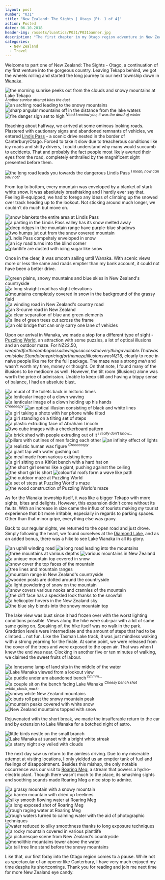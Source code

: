 ```yaml
---
layout: post
number: "031"
title: "New Zealand: The Sights | Otago [Pt. 1 of 4]"
action: Posted
datec: 06.10.2018
header-img: /assets/luantics/P031/P031banner.jpg
description: "The first chapter in my Otago region adventure in New Zealand. I made my way from Tekapo to Wanaka and discover the great sights New Zealand has to offer."
categories:
  - New Zealand
  - Travel
---
```


Welcome to part one of New Zealand: The Sights - Otago, a continuation of my first venture into the gorgeous country. Leaving Tekapo behind, we got the wheels rolling and started the long journey to our next township down in <a href="https://www.google.com/maps/place/Wanaka,+New+Zealand/@-44.7163711,169.075331,13z/data=!3m1!4b1!4m5!3m4!1s0xa9d5461db9ec2d6f:0x500ef868479c1e0!8m2!3d-44.7031813!4d169.1320981">Wanaka</a>. 

<div class="imageset">
	<img src="{{ baseurl }}/assets/luantics/P031/P031NZ01.jpg" alt="the morning sunrise peeks out from the clouds and snowy mountains at Lake Tekapo"/>
	<em><sup>Another sunrise attempt bites the dust</sup></em>
	<img src="{{ baseurl }}/assets/luantics/P031/P031NZ02.jpg" alt="an arching road leading to the snowy mountains"/>
	<img src="{{ baseurl }}/assets/luantics/P031/P031NZ04.jpg" alt="sharp angular mountains off in the distance from the lake waters"/>
	<img src="{{ baseurl }}/assets/luantics/P031/P031NZ05.jpg" alt="fire danger sign set to high"/>
	<em><sup>Need I remind you, it was the dead of winter</sup></em>
</div>

Reaching about halfway, we arrived at some ominous looking roads. Plastered with cautionary signs and abandoned remnants of vehicles, we entered <a href="https://www.google.com/maps/place/Lindis+Pass/@-44.5887408,169.6774151,15.28z/data=!4m5!3m4!1s0xa82aa1796ce94f3b:0x7b4a57d337c99253!8m2!3d-44.6!4d169.6666667">Lindis Pass</a> - a scenic drive nested in the border of Canterbury/Otago. Forced to take it slow due to treacherous conditions like icy roads and shitty drivers, I could understand why many would succumb to accidents. That and probably the fact people most likely averted their eyes from the road, completely enthralled by the magnificent sight presented before them.

<div class="imageset">
	<img src="{{ baseurl }}/assets/luantics/P031/P031NZ06.jpg" alt="the long road leads you towards the dangerous Lindis Pass"/>
	<em><sup>I mean, how can you not?</sup></em>
</div>

From top to bottom, every mountain was enveloped by a blanket of stark white snow. It was absolutely breathtaking and I hardly ever say that. Feeling ill-equipped, we had to forego any ideas of climbing up the snowed over track heading up to the lookout. Not sticking around much longer, we couldn't do much but move on.

<div class="imageset">
	<img src="{{ baseurl }}/assets/luantics/P031/P031NZ07.jpg" alt="snow blankets the entire area at Lindis Pass"/>
	<img src="{{ baseurl }}/assets/luantics/P031/P031NZ08.jpg" alt="a parting in the Lindis Pass valley has its snow melted away"/>
	<img src="{{ baseurl }}/assets/luantics/P031/P031NZ09.jpg" alt="deep ridges in the mountain range have purple-blue shadows"/>
	<img src="{{ baseurl }}/assets/luantics/P031/P031NZ10.jpg" alt="two humps jut out from the snow covered mountain"/>
	<img src="{{ baseurl }}/assets/luantics/P031/P031NZ11.jpg" alt="Lindis Pass compeltely enveloped in snow"/>
	<img src="{{ baseurl }}/assets/luantics/P031/P031NZ12.jpg" alt="an icy road turns into the blind corner"/>
	<img src="{{ baseurl }}/assets/luantics/P031/P031NZ13.jpg" alt="plantlife are dusted with icing sugar like snow"/>
</div>

Once in the clear, it was smooth sailing until Wanaka. With scenic views more or less the same and roads emptier than my bank account, it could not have been a better drive.

<div class="imageset">
	<img src="{{ baseurl }}/assets/luantics/P031/P031NZ14.jpg" alt="green plains, snowy mountains and blue skies in New Zealand's countryside"/>
	<img src="{{ baseurl }}/assets/luantics/P031/P031NZ15.jpg" alt="a long straight road has slight elevations"/>
	<img src="{{ baseurl }}/assets/luantics/P031/P031NZ16.jpg" alt="mountains completely covered in snow in the background of the grassy field"/>
	<div class="row">
		<img src="{{ baseurl }}/assets/luantics/P031/P031NZ17a.jpg" alt="a winding road in New Zealand's country road" class="half"/>
		<img src="{{ baseurl }}/assets/luantics/P031/P031NZ17b.jpg" alt="an S-curve road in New Zealand" class="half"/>
	</div>
	<img src="{{ baseurl }}/assets/luantics/P031/P031NZ18.jpg" alt="a clear separation of blue and green elements"/>
	<img src="{{ baseurl }}/assets/luantics/P031/P031NZ19.jpg" alt="a line of green trees cut across the frame"/>
	<img src="{{ baseurl }}/assets/luantics/P031/P031NZ20.jpg" alt="an old bridge that can only carry one lane of vehicles"/>
</div>

Upon our arrival in Wanaka, we made a stop for a different type of sight - <a href="https://www.google.com/maps/place/Puzzling+World/@-44.6969882,169.1595093,17z/data=!3m1!4b1!4m5!3m4!1s0xa9d54f268575edf9:0xfa66441c199b7fcf!8m2!3d-44.696992!4d169.161698">Puzzling World</a>, an attraction with some puzzles, a lot of optical illusions and an outdoor maze. For NZ$22.50, we opted for the combo pass allowing us access to everything available. That was a mistake. Standalone pricing for the maze/illusions was NZ$18, clearly to rope in naïve people like me for the full package. The maze was a strong _meh_ and wasn't worth my time, money or thought. On that note, I found many of the illusions to be mediocre as well. However, the tilt room (illusions) alone was worth the price of admission. Unable to keep still and having a trippy sense of balance, I had an absolute blast.

<div class="imageset">
	<img src="{{ baseurl }}/assets/luantics/P031/P031NZ21.jpg" alt="a mural of the toilets back in historic times"/>
	<div class="row">
		<img src="{{ baseurl }}/assets/luantics/P031/P031NZ22a.jpg" alt="a lenticular image of a clown waving" class="half"/>
		<img src="{{ baseurl }}/assets/luantics/P031/P031NZ22b.jpg" alt="a lenticular image of a clown holding up his hands" class="half"/>
	</div>
	<em><sup>Creeeeepy</sup></em>
	<img src="{{ baseurl }}/assets/luantics/P031/P031NZ23.jpg" alt="an optical illusion consisting of black and white lines"/>
	<div class="row">
		<img src="{{ baseurl }}/assets/luantics/P031/P031NZ24a.jpg" alt="a girl taking a photo with her phone while tilted" class="half"/>
		<img src="{{ baseurl }}/assets/luantics/P031/P031NZ24b.jpg" alt="a girl standing on a tilting set of steps" class="half"/>
	</div>
	<img src="{{ baseurl }}/assets/luantics/P031/P031NZ25.jpg" alt="a plastic extruding face of Abraham Lincoln"/>
	<img src="{{ baseurl }}/assets/luantics/P031/P031NZ27.jpg" alt="two cube images with a checkerboard pattern"/>
	<img src="{{ baseurl }}/assets/luantics/P031/P031NZ28.jpg" alt="a brick shed with people extruding out of it"/>
	<em><sup>I really don't know...</sup></em>
	<img src="{{ baseurl }}/assets/luantics/P031/P031NZ29.jpg" alt="pillars with outlines of men facing each other"/>
	<img src="{{ baseurl }}/assets/luantics/P031/P031NZ30.jpg" alt="an infinity effect of lights"/>
	<img src="{{ baseurl }}/assets/luantics/P031/P031NZ31.jpg" alt="a realistic human wax figure"/>
	<em><sup>Creeeeeepy</sup></em>
	<img src="{{ baseurl }}/assets/luantics/P031/P031NZ32.jpg" alt="a giant tap with water gushing out"/>
	<img src="{{ baseurl }}/assets/luantics/P031/P031NZ33.jpg" alt="a meal made from various existing items"/>
	<img src="{{ baseurl }}/assets/luantics/P031/P031NZ34.jpg" alt="a girl sitting on a KitKat bench with a hard hat on"/>
	<img src="{{ baseurl }}/assets/luantics/P031/P031NZ35.jpg" alt="the short girl seems like a giant, pushing against the ceiling"/>
	<img src="{{ baseurl }}/assets/luantics/P031/P031NZ36.jpg" alt="the short girl is short"/>
	<img src="{{ baseurl }}/assets/luantics/P031/P031NZ37.jpg" alt="colourful roofs form a wave like path"/>
	<div class="row">
		<img src="{{ baseurl }}/assets/luantics/P031/P031NZ38a.jpg" alt="the outdoor maze at Puzzling World" class="half"/>
		<img src="{{ baseurl }}/assets/luantics/P031/P031NZ38b.jpg" alt="a set of steps at Puzzling World's maze" class="half"/>
	</div>
	<img src="{{ baseurl }}/assets/luantics/P031/P031NZ39.jpg" alt="the wood construction of Puzzling World's maze"/>
</div>

As for the Wanaka township itself, it was like a bigger Tekapo with more sights, bites and delights. However, this expansion didn't come without its faults. With an increase in size came the influx of tourists making _my_ tourist experience that bit more irritable, especially in regards to parking spaces. Other than that minor gripe, everything else was gravy.

Back to our regular sights, we returned to the open road and just drove. Simply following the heart, we found ourselves at the <a href="https://www.google.com/maps/place/Diamond+Lake/@-44.6421665,168.9601076,14.71z/data=!4m5!3m4!1s0xa9d54288ca94e74b:0x2a00ef86ab643820!8m2!3d-44.6477671!4d168.9639925">Diamond Lake</a>, and as an added bonus, there was a hike to see Lake Wanaka in all its glory.

<div class="imageset">
	<img src="{{ baseurl }}/assets/luantics/P031/P031NZ40.jpg" alt="an uphill winding road"/>
	<img src="{{ baseurl }}/assets/luantics/P031/P031NZ41.jpg" alt="a long road leading into the mountains"/>
	<img src="{{ baseurl }}/assets/luantics/P031/P031NZ42.jpg" alt="three mountains at various depths"/>
	<img src="{{ baseurl }}/assets/luantics/P031/P031NZ43.jpg" alt="various mountains in New
	 Zealand"/>
	<img src="{{ baseurl }}/assets/luantics/P031/P031NZ44.jpg" alt="a unique mountain top covered in snow"/>
	<img src="{{ baseurl }}/assets/luantics/P031/P031NZ45.jpg" alt="snow cover the top faces of the mountain"/>
	<img src="{{ baseurl }}/assets/luantics/P031/P031NZ46.jpg" alt="tree lines and mountain ranges"/>
	<img src="{{ baseurl }}/assets/luantics/P031/P031NZ47.jpg" alt="mountain range in New
	 Zealand's countryside"/>
	<img src="{{ baseurl }}/assets/luantics/P031/P031NZ48.jpg" alt="wooden posts are dotted around the countryside"/>
	<img src="{{ baseurl }}/assets/luantics/P031/P031NZ49.jpg" alt="a light powdering of snow on the mountain"/>
	<img src="{{ baseurl }}/assets/luantics/P031/P031NZ50.jpg" alt="snow covers various nooks and crannies of the mountain"/>
	<img src="{{ baseurl }}/assets/luantics/P031/P031NZ51.jpg" alt="the cliff face has a speckled look thanks to the snowfall"/>
	<img src="{{ baseurl }}/assets/luantics/P031/P031NZ52.jpg" alt="a helicopter hovers in the New Zealand sky"/>
	<img src="{{ baseurl }}/assets/luantics/P031/P031NZ53.jpg" alt="the blue sky blends into the snowy mountain top"/>
</div>

The lake view was bust since it had frozen over with the worst lighting conditions possible. Views along the hike were sub-par with a lot of same same going on. Speaking of, the hike itself was no walk in the park. Gradation levels were intermediate and the amount of steps that had to be climbed... not fun. Like the Tasman Lake track, it was just mindless walking with a strong yearning for the finale. At some point, we were released from the cover of the trees and were exposed to the open air. That was when I knew the end was near. Clocking in another five or ten minutes of walking, we claimed the sweet fruits of labour.

<div class="imageset">
	<img src="{{ baseurl }}/assets/luantics/P031/P031NZ54.jpg" alt="a lonesome lump of land sits in the middle of the water"/>
	<img src="{{ baseurl }}/assets/luantics/P031/P031NZ55.jpg" alt="Lake Wanaka viewed from a lookout view"/>
	<img src="{{ baseurl }}/assets/luantics/P031/P031NZ56.jpg" alt="a puddle under am abandoned bench"/>
	<em><sup>hmmm...</sup></em>
	<img src="{{ baseurl }}/assets/luantics/P031/P031NZ57.jpg" alt="a couple sit on the bench facing Lake Wanaka"/>
	<em><sup>Cheesy bench shot :white_check_mark:</sup></em>
	<div class="row">
		<img src="{{ baseurl }}/assets/luantics/P031/P031NZ58a.jpg" alt="snowy white New Zealand mountains" class="half"/>
		<img src="{{ baseurl }}/assets/luantics/P031/P031NZ58b.jpg" alt="clouds roll past the snowy mountain peak" class="half"/>
	</div>
	<img src="{{ baseurl }}/assets/luantics/P031/P031NZ59.jpg" alt="mountain peaks covered with white snow"/>
	<img src="{{ baseurl }}/assets/luantics/P031/P031NZ60.jpg" alt="New Zealand mountains topped with snow"/>
</div>

Rejuvenated with the short break, we made the insufferable return to the car and by extension to Lake Wanaka for a botched night of astro.

<div class="imageset">
	<img src="{{ baseurl }}/assets/luantics/P031/P031NZ61.jpg" alt="little birds nestle on the small branch"/>
	<img src="{{ baseurl }}/assets/luantics/P031/P031NZ62.jpg" alt="Lake Wanaka at sunset with a bright white streak"/>
	<img src="{{ baseurl }}/assets/luantics/P031/P031NZ63.jpg" alt="a starry night sky veiled with clouds"/>
</div>

The next day saw us return to the aimless driving. Due to my miserable attempt at visiting locations, I only yielded us an emptier tank of fuel and feelings of disappointment. Besides this mishap, the only notable occurrence was our visit to <a href="https://www.google.com/maps/place/Roaring+Meg+9384,+New+Zealand/@-44.9810343,168.9707866,12z/data=!3m1!4b1!4m5!3m4!1s0xa9d52f6ce36ef947:0x500ef8684796480!8m2!3d-44.9722069!4d169.0541696">Roaring Meg</a>, a stream that powers a hydro-electric plant. Though there wasn't much to the place, its smashing sights and soothing sounds made Roaring Meg a nice stop to admire. 

<div class="imageset">
	<img src="{{ baseurl }}/assets/luantics/P031/P031NZ64.jpg" alt="a grassy mountain with a snowy mountain"/>
	<img src="{{ baseurl }}/assets/luantics/P031/P031NZ65.jpg" alt="a barren mountain with dried up treelines"/>
	<div class="row">
		<img src="{{ baseurl }}/assets/luantics/P031/P031NZ66a.jpg" alt="silky smooth flowing water at Roaring Meg" class="half"/>
		<img src="{{ baseurl }}/assets/luantics/P031/P031NZ66b.jpg" alt="a long exposed shot of Roaring Meg" class="half"/>
	</div>
	<img src="{{ baseurl }}/assets/luantics/P031/P031NZ67.jpg" alt="rough raging water at Roaring Meg"/>
	<img src="{{ baseurl }}/assets/luantics/P031/P031NZ68.jpg" alt="rough waters turned to calming water with the aid of photographic techniques"/>
	<img src="{{ baseurl }}/assets/luantics/P031/P031NZ69.jpg" alt="water reduced to silky smoothness thanks to long exposure techniques"/>
	<img src="{{ baseurl }}/assets/luantics/P031/P031NZ70.jpg" alt="a rocky mountain covered in various plantlife"/>
	<img src="{{ baseurl }}/assets/luantics/P031/P031NZ71.jpg" alt="a picturesque scene from New Zealand's countryside"/>
	<img src="{{ baseurl }}/assets/luantics/P031/P031NZ72.jpg" alt="monolithic mountains tower above the water"/>
	<img src="{{ baseurl }}/assets/luantics/P031/P031NZ73.jpg" alt="a tall tree line stand before the snowy mountains"/>
</div>

Like that, our first foray into the Otago region comes to a pause. While not as spectacular of an opener like Canterbury, I have very much enjoyed my time despite its shortcomings. Thank you for reading and join me next time for more New Zealand eye candy.